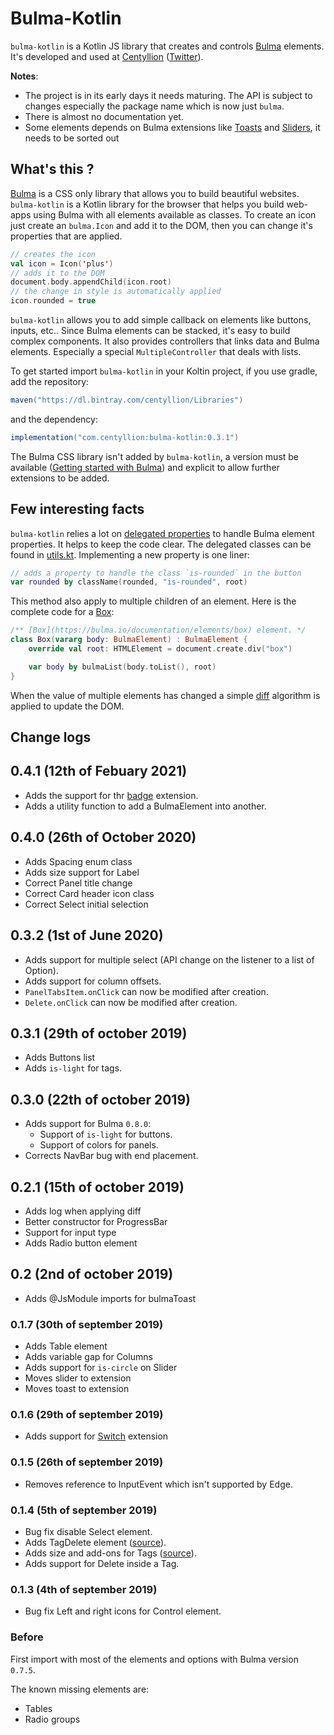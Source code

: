 # Bulma-Kotlin

`bulma-kotlin` is a Kotlin JS library that creates and controls [Bulma](https://bulma.io) elements.
It's developed and used at [Centyllion](https://centyllion.com) ([Twitter](https://twitter.com/centyllion)).

**Notes**:
- The project is in its early days it needs maturing. The API is subject to changes especially the package name which is now just `bulma`.
- There is almost no documentation yet.
-  Some elements depends on Bulma extensions like [Toasts](https://github.com/rfoel/bulma-toast) and [Sliders](https://wikiki.github.io/form/slider), it needs to be sorted out 

## What's this ?

[Bulma](https://bulma.io) is a CSS only library that allows you to build beautiful websites. 
`bulma-kotlin` is a Kotlin library for the browser that helps you build web-apps using Bulma with all elements available as classes.
To create an icon just create an `bulma.Icon` and add it to the DOM, then you can change it's properties that are applied.

```kotlin
// creates the icon
val icon = Icon('plus')
// adds it to the DOM
document.body.appendChild(icon.root)
// the change in style is automatically applied
icon.rounded = true
``` 

`bulma-kotlin` allows you to add simple callback on elements like buttons, inputs, etc.. 
Since Bulma elements can be stacked, it's easy to build complex components.
It also provides controllers that links data and Bulma elements. 
Especially a special `MultipleController` that deals with lists.


To get started import `bulma-kotlin` in your Koltin project, if you use gradle, add the repository:

```gradle
maven("https://dl.bintray.com/centyllion/Libraries")
```
and the dependency:
```gradle
implementation("com.centyllion:bulma-kotlin:0.3.1")
```

The Bulma CSS library isn't added by `bulma-kotlin`, a version must be available ([Getting started with Bulma](https://bulma.io/documentation/overview/start/))
and explicit to allow further extensions to be added.

## Few interesting facts

`bulma-kotlin` relies a lot on [delegated properties](https://kotlinlang.org/docs/reference/delegated-properties.html) to handle Bulma element properties. 
It helps to keep the code clear.
The delegated classes can be found in [utils.kt](https://github.com/centyllion/bulma-kotlin/blob/master/src/main/kotlin/bulma/utils.kt).
Implementing a new property is one liner:
```kotlin
// adds a property to handle the class `is-rounded` in the button
var rounded by className(rounded, "is-rounded", root)
```

This method also apply to multiple children of an element. Here is the complete code for a [Box](https://bulma.io/documentation/elements/box):
```kotlin
/** [Box](https://bulma.io/documentation/elements/box) element. */
class Box(vararg body: BulmaElement) : BulmaElement {
    override val root: HTMLElement = document.create.div("box")

    var body by bulmaList(body.toList(), root)
}
```

When the value of multiple elements has changed a simple [diff](https://github.com/centyllion/bulma-kotlin/blob/master/src/main/kotlin/bulma/diff.kt) algorithm is applied to update the DOM.

## Change logs

## 0.4.1 (12th of Febuary 2021)

- Adds the support for thr [badge](https://github.com/CreativeBulma/bulma-badge) extension.
- Adds a utility function to add a BulmaElement into another.

## 0.4.0 (26th of October 2020)

- Adds Spacing enum class
- Adds size support for Label
- Correct Panel title change
- Correct Card header icon class
- Correct Select initial selection

## 0.3.2 (1st of June 2020)

- Adds support for multiple select (API change on the listener to a list of Option).
- Adds support for column offsets.
- `PanelTabsItem.onClick` can now be modified after creation.
- `Delete.onClick` can now be modified after creation.

## 0.3.1 (29th of october 2019)

- Adds Buttons list
- Adds `is-light` for tags.

## 0.3.0 (22th of october 2019)

- Adds support for Bulma `0.8.0`:
  - Support of `is-light` for buttons.
  - Support of colors for panels. 
- Corrects NavBar bug with end placement.

## 0.2.1 (15th of october 2019)

- Adds log when applying diff
- Better constructor for ProgressBar
- Support for input type
- Adds Radio button element

## 0.2 (2nd of october 2019)

- Adds @JsModule imports for bulmaToast

### 0.1.7 (30th of september 2019)

- Adds Table element
- Adds variable gap for Columns
- Adds support for `is-circle` on Slider
- Moves slider to extension
- Moves toast to extension

### 0.1.6 (29th of september 2019)

- Adds support for [Switch](https://wikiki.github.io/form/switch/) extension 

### 0.1.5 (26th of september 2019)

- Removes reference to InputEvent which isn't supported by Edge.

### 0.1.4 (5th of september 2019)

- Bug fix disable Select element.
- Adds TagDelete element ([source](https://bulma.io/documentation/elements/tag/#modifiers)).
- Adds size and add-ons for Tags ([source](https://bulma.io/documentation/elements/tag/#list-of-tags)).
- Adds support for Delete inside a Tag.

### 0.1.3 (4th of september 2019)

- Bug fix Left and right icons for Control element.

### Before

First import with most of the elements and options with Bulma version `0.7.5`.

The known missing elements are:
- Tables
- Radio groups

